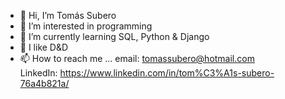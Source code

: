 - 👋 Hi, I’m Tomás Subero
- 👀 I’m interested in programming
- 🌱 I’m currently learning SQL, Python & Django
- 💞️ I like D&D
- 📫 How to reach me ...
  email: tomassubero@hotmail.com  
  LinkedIn: https://www.linkedin.com/in/tom%C3%A1s-subero-76a4b821a/ 
  
<!---
Suberor/Suberor is a ✨ special ✨ repository because its `README.md` (this file) appears on your GitHub profile.
You can click the Preview link to take a look at your changes.
--->
